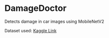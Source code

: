 # DamageDoctor
Detects damage in car images using MobileNetV2

Dataset used: [Kaggle Link](https://www.kaggle.com/datasets/anujms/car-damage-detection)